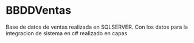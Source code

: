 # BBDDVentas
Base de datos de ventas realizada en SQLSERVER. Con los datos para la integracion de sistema en c# realizado en capas
